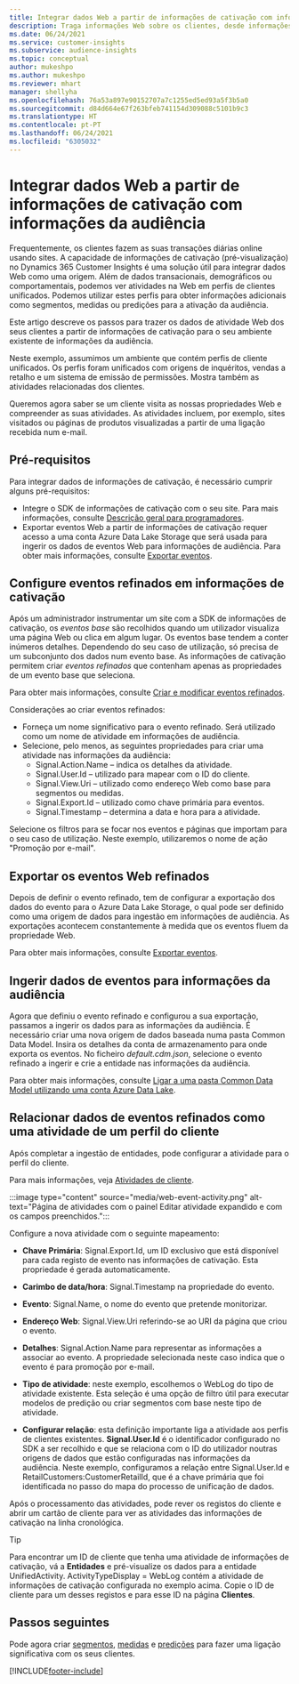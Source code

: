 ```yaml
---
title: Integrar dados Web a partir de informações de cativação com informações da audiência
description: Traga informações Web sobre os clientes, desde informações de cativação até informações da audiência.
ms.date: 06/24/2021
ms.service: customer-insights
ms.subservice: audience-insights
ms.topic: conceptual
author: mukeshpo
ms.author: mukeshpo
ms.reviewer: mhart
manager: shellyha
ms.openlocfilehash: 76a53a897e90152707a7c1255ed5ed93a5f3b5a0
ms.sourcegitcommit: d84d664e67f263bfeb741154d309088c5101b9c3
ms.translationtype: HT
ms.contentlocale: pt-PT
ms.lasthandoff: 06/24/2021
ms.locfileid: "6305032"
---
```

# <a name="integrate-web-data-from-engagement-insights-with-audience-insights"></a>Integrar dados Web a partir de informações de cativação com informações da audiência

Frequentemente, os clientes fazem as suas transações diárias online usando sites. A capacidade de informações de cativação (pré-visualização) no Dynamics 365 Customer Insights é uma solução útil para integrar dados Web como uma origem. Além de dados transacionais, demográficos ou comportamentais, podemos ver atividades na Web em perfis de clientes unificados. Podemos utilizar estes perfis para obter informações adicionais como segmentos, medidas ou predições para a ativação da audiência.

Este artigo descreve os passos para trazer os dados de atividade Web dos seus clientes a partir de informações de cativação para o seu ambiente existente de informações da audiência.

Neste exemplo, assumimos um ambiente que contém perfis de cliente unificados. Os perfis foram unificados com origens de inquéritos, vendas a retalho e um sistema de emissão de permissões. Mostra também as atividades relacionadas dos clientes. 

Queremos agora saber se um cliente visita as nossas propriedades Web e compreender as suas atividades. As atividades incluem, por exemplo, sites visitados ou páginas de produtos visualizadas a partir de uma ligação recebida num e-mail.

## <a name="prerequisites"></a>Pré-requisitos

Para integrar dados de informações de cativação, é necessário cumprir alguns pré-requisitos: 

- Integre o SDK de informações de cativação com o seu site. Para mais informações, consulte [Descrição geral para programadores](../engagement-insights/developer-resources.md).
- Exportar eventos Web a partir de informações de cativação requer acesso a uma conta Azure Data Lake Storage que será usada para ingerir os dados de eventos Web para informações de audiência. Para obter mais informações, consulte [Exportar eventos](../engagement-insights/export-events.md).

## <a name="configure-refined-events-in-engagement-insights"></a>Configure eventos refinados em informações de cativação

Após um administrador instrumentar um site com a SDK de informações de cativação, os *eventos base* são recolhidos quando um utilizador visualiza uma página Web ou clica em algum lugar. Os eventos base tendem a conter inúmeros detalhes. Dependendo do seu caso de utilização, só precisa de um subconjunto dos dados num evento base. As informações de cativação permitem criar *eventos refinados* que contenham apenas as propriedades de um evento base que seleciona.     

Para obter mais informações, consulte [Criar e modificar eventos refinados](../engagement-insights/refined-events.md).

Considerações ao criar eventos refinados: 

- Forneça um nome significativo para o evento refinado. Será utilizado como um nome de atividade em informações de audiência.
- Selecione, pelo menos, as seguintes propriedades para criar uma atividade nas informações da audiência: 
    - Signal.Action.Name – indica os detalhes da atividade.
    - Signal.User.Id – utilizado para mapear com o ID do cliente.
    - Signal.View.Uri – utilizado como endereço Web como base para segmentos ou medidas.
    - Signal.Export.Id – utilizado como chave primária para eventos.
    - Signal.Timestamp – determina a data e hora para a atividade.

Selecione os filtros para se focar nos eventos e páginas que importam para o seu caso de utilização. Neste exemplo, utilizaremos o nome de ação "Promoção por e-mail".

## <a name="export-the-refined-web-events"></a>Exportar os eventos Web refinados 

Depois de definir o evento refinado, tem de configurar a exportação dos dados do evento para o Azure Data Lake Storage, o qual pode ser definido como uma origem de dados para ingestão em informações de audiência. As exportações acontecem constantemente à medida que os eventos fluem da propriedade Web.

Para obter mais informações, consulte [Exportar eventos](../engagement-insights/export-events.md).

## <a name="ingest-event-data-to-audience-insights"></a>Ingerir dados de eventos para informações da audiência

Agora que definiu o evento refinado e configurou a sua exportação, passamos a ingerir os dados para as informações da audiência. É necessário criar uma nova origem de dados baseada numa pasta Common Data Model. Insira os detalhes da conta de armazenamento para onde exporta os eventos. No ficheiro *default.cdm.json*, selecione o evento refinado a ingerir e crie a entidade nas informações da audiência.

Para obter mais informações, consulte [Ligar a uma pasta Common Data Model utilizando uma conta Azure Data Lake](connect-common-data-model.md).


## <a name="relate-refined-event-data-as-an-activity-of-a-customer-profile"></a>Relacionar dados de eventos refinados como uma atividade de um perfil do cliente

Após completar a ingestão de entidades, pode configurar a atividade para o perfil do cliente.

Para mais informações, veja [Atividades de cliente](activities.md).

:::image type="content" source="media/web-event-activity.png" alt-text="Página de atividades com o painel Editar atividade expandido e com os campos preenchidos.":::

Configure a nova atividade com o seguinte mapeamento: 

- **Chave Primária**: Signal.Export.Id, um ID exclusivo que está disponível para cada registo de evento nas informações de cativação. Esta propriedade é gerada automaticamente.

- **Carimbo de data/hora**: Signal.Timestamp na propriedade do evento.

- **Evento**: Signal.Name, o nome do evento que pretende monitorizar.

- **Endereço Web**: Signal.View.Uri referindo-se ao URI da página que criou o evento.

- **Detalhes**: Signal.Action.Name para representar as informações a associar ao evento. A propriedade selecionada neste caso indica que o evento é para promoção por e-mail.

- **Tipo de atividade**: neste exemplo, escolhemos o WebLog do tipo de atividade existente. Esta seleção é uma opção de filtro útil para executar modelos de predição ou criar segmentos com base neste tipo de atividade.

- **Configurar relação**: esta definição importante liga a atividade aos perfis de clientes existentes. **Signal.User.Id** é o identificador configurado no SDK a ser recolhido e que se relaciona com o ID do utilizador noutras origens de dados que estão configuradas nas informações da audiência. Neste exemplo, configuramos a relação entre Signal.User.Id e RetailCustomers:CustomerRetailId, que é a chave primária que foi identificada no passo do mapa do processo de unificação de dados.

Após o processamento das atividades, pode rever os registos do cliente e abrir um cartão de cliente para ver as atividades das informações de cativação na linha cronológica. 

> [!TIP]
> Para encontrar um ID de cliente que tenha uma atividade de informações de cativação, vá a **Entidades** e pré-visualize os dados para a entidade UnifiedActivity. ActivityTypeDisplay = WebLog contém a atividade de informações de cativação configurada no exemplo acima. Copie o ID de cliente para um desses registos e para esse ID na página **Clientes**.

## <a name="next-steps"></a>Passos seguintes

Pode agora criar [segmentos](segments.md), [medidas](measures.md) e [predições](predictions.md) para fazer uma ligação significativa com os seus clientes.


[!INCLUDE[footer-include](../includes/footer-banner.md)]

